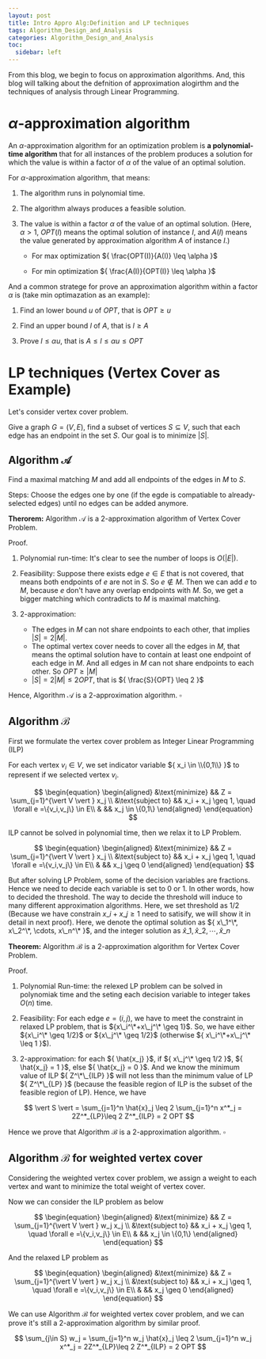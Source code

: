 ```yaml
---
layout: post
title: Intro Appro Alg:Definition and LP techniques
tags: Algorithm_Design_and_Analysis
categories: Algorithm_Design_and_Analysis
toc:
  sidebar: left
---
```


From this blog, we begin to focus on approximation algorithms. And, this blog will talking about the defnition of approximation alogirthm and the techniques of analysis through Linear Programming.

<!--more-->

# ${ \alpha }$-approximation algorithm

An ${ \alpha }$-approximation algorithm for an optimization problem is <b>a polynomial-time algorithm</b> that for all instances of the problem produces a solution for which the value is within a factor of ${ \alpha }$ of the value of an optimal solution.

For ${ \alpha }$-approximation algorithm, that means:

1. The algorithm runs in polynomial time.

2. The algorithm always produces a feasible solution.

3. The value is within a factor ${ \alpha }$ of the value of an optimal solution. (Here, ${ \alpha >1 }$, ${ OPT(I) }$ means the optimal solution of instance ${ I }$, and ${ A(I) }$ means the value generated by approximation algorithm ${ A }$ of instance ${ I }$.)

    * For max optimization ${ \frac{OPT(I)}{A(I)} \leq \alpha }$

    * For min optimization ${ \frac{A(I)}{OPT(I)} \leq \alpha }$

And a common stratege for prove an approximation algorithm within a factor ${ \alpha }$ is (take min optimazation as an example): 

1. Find an lower bound ${ u }$ of ${ OPT }$, that is ${ OPT \geq u }$

2. Find an upper bound ${ l }$ of ${ A }$, that is ${ l \geq A }$

3. Prove ${ l \leq \alpha u }$, that is ${ A \leq l \leq \alpha u \leq OPT }$


# LP techniques (Vertex Cover as Example)

Let's consider vertex cover problem.

Give a graph ${ G=(V,E) }$, find a subset of vertices ${ S \subseteq V }$, such that each edge has an endpoint in the set ${ S }$. Our goal is to minimize ${ \vert S \vert }$.

## Algorithm ${ \mathcal{A} }$

Find a maximal matching ${ M }$ and add all endpoints of the edges in ${ M }$ to ${ S }$.

Steps: Choose the edges one by one (if the egde is compatiable to already-selected edges) until no edges can be added anymore.

<b>Therorem:</b> Algorithm ${ \mathcal{A} }$ is a ${ 2 }$-approximation algorithm of Vertex Cover Problem.

Proof.

1. Polynomial run-time: It's clear to see the number of loops is ${ O(\vert E \vert ) }$.

2. Feasibility: Suppose there exists edge ${ e \in E }$ that is not covered, that means both endpoints of ${ e }$ are not in ${ S }$. So ${ e\notin M }$. Then we can add ${ e }$ to ${ M }$, because ${ e }$ don't have any overlap endpoints with ${ M }$. So, we get a bigger matching which contradicts to ${ M }$ is maximal matching. 

3. ${ 2 }$-approximation: 
    * The edges in ${ M }$ can not share endpoints to each other, that implies ${ \vert S \vert = 2 \vert M \vert }$.
    * The optimal vertex cover needs to cover all the edges in ${ M }$, that means the optimal solution have to contain at least one endpoint of each edge in ${ M }$. And all edges in ${ M }$ can not share endpoints to each other. So ${ OPT \geq \vert M \vert }$
    * ${ \vert S \vert = 2 \vert M \vert \leq 2 OPT }$, that is ${ \frac{S}{OPT} \leq 2 }$

Hence, Algorithm ${ \mathcal{A} }$ is a ${ 2 }$-approximation algorithm. ${ \square }$

## Algorithm ${ \mathcal{B} }$

First we formulate the vertex cover problem as Integer Linear Programming (ILP)

For each vertex ${ v_i \in V}$, we set indicator variable ${ x_i \in \\{0,1\\} }$ to represent if we selected vertex ${ v_i }$.

<center>$$
\begin{equation}
\begin{aligned}
&\text{minimize} && Z = \sum_{j=1}^{\vert V \vert } x_j \\
&\text{subject to} && x_i + x_j \geq 1, \quad \forall e =\{v_i,v_j\} \in E\\
& && x_j \in \{0,1\}
\end{aligned}
\end{equation}
$$</center>

ILP cannot be solved in polynomial time, then we relax it to LP Problem.

<center>$$
\begin{equation}
\begin{aligned}
&\text{minimize} && Z = \sum_{j=1}^{\vert V \vert } x_j \\
&\text{subject to} && x_i + x_j \geq 1, \quad \forall e =\{v_i,v_j\} \in E\\
& && x_j \geq 0
\end{aligned}
\end{equation}
$$</center>

But after solving LP Problem, some of the decision variables are fractions. Hence we need to decide each variable is set to ${ 0 }$ or ${ 1 }$. In other words, how to decided the threshold. The way to decide the threshold will induce to many different approximation algorithms. Here, we set threshold as ${ 1/2 }$ (Because we have constrain ${ x\_i + x\_j \geq 1 }$ need to satisify, we will show it in detail in next proof). Here, we denote the optimal solution as ${ x\_1^\*, x\_2^\*, \cdots, x\_n^\* }$, and the integer solution as ${\hat{x}\_1,\hat{x}\_2,\cdots,\hat{x}\_n}$

<b>Theorem:</b> Algorithm ${ \mathcal{B} }$ is a ${ 2 }$-approximation algorithm for Vertex Cover Problem.

Proof. 

1. Polynomial Run-time: the relexed LP problem can be solved in polynomiak time and the seting each decision variable to integer takes ${O(n)}$ time.  

2. Feasibility: For each edge ${ e= (i,j)}$, we have to meet the constraint in relaxed LP problem, that is ${x\_i^\*+x\_j^\* \geq 1}$. So, we have either ${x\_i^\* \geq 1/2}$ or ${x\_j^\* \geq 1/2}$ (otherwise ${ x\_i^\*+x\_j^\* \leq 1 }$).

3. ${ 2 }$-approximation: for each ${ \hat{x_j} }$, if ${ x\_j^\* \geq 1/2 }$, ${ \hat{x_j} = 1 }$, else ${ \hat{x_j} = 0 }$. And we know the minimum value of ILP ${ Z^\*\_{ILP} }$ will not less than the minimum value of LP ${ Z^\*\_{LP} }$ (because the feasible region of ILP is the subset of the feasible region of LP). Hence, we have

<center>$$
\vert S \vert = \sum_{j=1}^n \hat{x}_j \leq 2 \sum_{j=1}^n x^*_j = 2Z^*_{LP}\leq 2 Z^*_{ILP} = 2 OPT
$$</center>

Hence we prove that Algorithm ${ \mathcal{B} }$ is a ${ 2 }$-approximation algorithm. ${ \square }$

## Algorithm ${ \mathcal{B} }$ for weighted vertex cover

Considering the weighted vertex cover problem, we assign a weight to each vertex and want to minimize the total weight of vertex cover.

Now we can consider the ILP problem as below

<center>$$
\begin{equation}
\begin{aligned}
&\text{minimize} && Z = \sum_{j=1}^{\vert V \vert } w_j x_j \\
&\text{subject to} && x_i + x_j \geq 1, \quad \forall e =\{v_i,v_j\} \in E\\
& && x_j \in \{0,1\}
\end{aligned}
\end{equation}
$$</center>

And the relaxed LP problem as

<center>$$
\begin{equation}
\begin{aligned}
&\text{minimize} && Z = \sum_{j=1}^{\vert V \vert } w_j x_j \\
&\text{subject to} && x_i + x_j \geq 1, \quad \forall e =\{v_i,v_j\} \in E\\
& && x_j \geq 0
\end{aligned}
\end{equation}
$$</center>

We can use Algorithm ${ \mathcal{B} }$ for weighted vertex cover problem, and we can prove it's still a ${ 2 }$-approximation algorithm by similar proof.

<center>$$
\sum_{j\in S} w_j = \sum_{j=1}^n w_j \hat{x}_j \leq 2 \sum_{j=1}^n w_j x^*_j = 2Z^*_{LP}\leq 2 Z^*_{ILP} = 2 OPT
$$</center>
